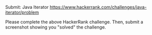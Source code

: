 Submit: Java Iterator
https://www.hackerrank.com/challenges/java-iterator/problem

Please complete the above HackerRank challenge. Then, submit a screenshot showing you "solved" the challenge. 
